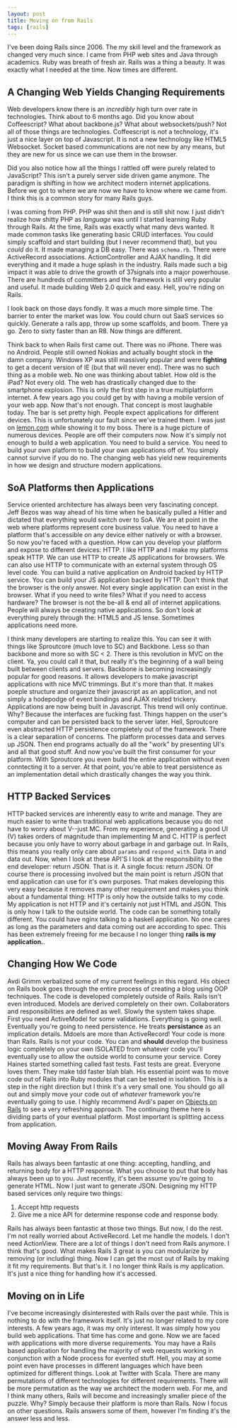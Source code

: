 ```yaml
---
layout: post
title: Moving on from Rails
tags: [rails]
---
```


I've been doing Rails since 2006. The my skill level and the framework
as changed very much since. I came from PHP web sites and Java through
academics. Ruby was breath of fresh air. Rails was a thing a beauty. It
was exactly what I needed at the time. Now times are different.

## A Changing Web Yields Changing Requirements

Web developers know there is an _incredibly_ high turn over rate in
technologies. Think about to 6 months ago. Did you know about
Coffeescript? What about backbone.js? What about websockets/push? Not all
of those things are technologies. Coffeescript is not a technology, it's
just a nice layer on top of Javascript. It is not a new technology like
HTML5 Websocket. Socket based communications are not new by any means,
but they are new for us since we can use them in the browser. 

Did you also notice how all the things I rattled off were purely related
to JavaScript? This isn't a purely server side driven game anymore. The
paradigm is shifting in how we architect modern internet applications.
Before we got to where we are now we have to know where we came from. I
think this is a common story for many Rails guys.

I was coming from PHP. PHP was shit then and is still shit now. I just
didn't realize how shitty PHP as _language_ was until I started learning
Ruby through Rails. At the time, Rails was exactly what many devs
wanted. It made common tasks like generating basic CRUD interfaces. You
could simply scaffold and start building (but I never recommend that),
but you _could_ do it. It made managing a DB easy. There was
`schema.rb`. There were ActiveRecord associations. ActionController and
AJAX handling. It did everything and it made a huge splash in the
industry. Rails made such a big impact it was able to drive the growth
of 37signals into a major powerhouse. There are hundreds of committers
and the framework is still very popular and useful. It made building Web
2.0 quick and easy. Hell, you're riding on Rails. 

I look back on those days fondly. It was a much more simple time. The
barrier to enter the market was low. You could churn out SaaS services
so quickly. Generate a rails app, throw up some scaffolds, and boom.
There ya go. Zero to sixty faster than an R8. Now things are different. 

Think back to when Rails first came out. There was no iPhone. There was
no Android. People still owned Nokias and actually bought stock in the
damn company. Windows XP was still massively popular and were
**fighting** to get a decent version of IE (but that will never end).
There was no such thing as a mobile web. No one was thinking about
tablet. How old is the iPad? Not every old. The web has drastically
changed due to the smartphone explosion. This is only the first step in
a true multiplatform internet. A few years ago you could get by with
having a mobile version of your web app. Now that's not enough. That
concept is most laughable today. The bar is set pretty high. People
expect applications for different devices. This is unfortunately our
fault since we've trained them. I was just on
[lemon.com](http://www.lemon.com) while showing it to my boss. There is
a huge picture of numerous devices. People are off their computers now.
Now it's simply not enough to build a web application. You need to build
a service. You need to build your own platform to build your own
applications off of. You simply cannot survive if you do no. The
changing web has yield new requirements in how we design and structure
modern applications.

## SoA Platforms then Applications

Service oriented architecture has always been very fascinating concept.
Jeff Bezos was way ahead of his time when he basically pulled a Hitler
and dictated that everything would switch over to SoA. We are at point
in the web where platforms represent core business value. You need to
have a platform that's accessible on any device either natively or with
a browser. So now you're faced with a question. How can you develop your
platform and expose to different devices: HTTP. I like HTTP and I make
my platforms speak HTTP. We can use HTTP to create JS applications for
browsers. We can also use HTTP to communicate with an external system
through OS level code. You can build a native application on Android
backed by HTTP service. You can build your JS application backed by
HTTP. Don't think that the browser is the only answer. Not every single
application can exist in the browser. What if you need to write files?
What if you need to access hardware? The browser is not the be-all & end
all of internet applications. People will always be creating native
applications. So don't look at everything purely through the: HTML5 and
JS lense. Sometimes applications need more.

I think many developers are starting to realize this. You can see it
with things like Sproutcore (much love to SC) and Backbone. Less so than
backbone and more so with SC < 2. There is this revolution in MVC on the
client. Ya, you could call it that, but really it's the beginning of a
wall being built between clients and servers. Backbone is becoming
increasingly popular for good reasons. It allows developers to make
javascript applications with nice MVC trimmings. But it's more than
that. It makes poeple structure and organize their javascript as an
application, and not simply a hodepodge of event bindings and AJAX
related trickery. Applications are now being built in Javascript. This
trend will only continue. Why? Because the interfaces are fucking fast.
Things happen on the user's computer and can be persisted back to the
server later. Hell, Sproutcore even abstracted HTTP persistence
completely out of the framework. There is a clear separation of concerns. The
platform processes data and serves up JSON. Then end programs actually
do all the "work" by presenting UI's and all that good stuff. And now
you've built the first consumer for your platform. With Sproutcore you
even build the entire application without even conntecting it to a
server. At that point, you're able to treat persistence as an
implementation detail which drastically changes the way you think.

## HTTP Backed Services

HTTP backed services are inherently easy to write and manage. They are
much easier to write than traditional web applications because you do
not have to worry about V--just MC. From my experience, generating a
good UI (V) takes orders of magnitude than implementing M and C. HTTP is
perfect because you only have to worry about garbage in and garbage out.
In Rails, this means you really only care about `params` and
`respond_with`. Data in and data out. Now, when I look at these API'S I
look at the responsibility to the end developer: return JSON. That is it.
A single focus: return JSON. Of course there is processing involved but
the main point is return JSON that end application can use for it's own
purposes. That makes developing this very easy because it removes many
other requirement and makes you think about a fundamental thing: HTTP is
only how the outside talks to my code. My application is not HTTP and
it's certainly not just HTML and JSON. This is only how I talk to the
outside world. The code can be something totally different. You could
have nginx talking to a haskell application. No one cares as long as the
parameters and data coming out are according to spec. This has been
extremely freeing for me because I no longer thing **rails is my
application.**.

## Changing How We Code

Avdi Grimm verbalized some of my current feelings in this regard. His
object on Rails book goes through the entire process of creating a blog
using OOP techniques. The code is developed completely outside of Rails.
Rails isn't even introduced. Models are derived completely on their own.
Collaborators and responsibilities are defined as well. Slowly the system
takes shape. First you need ActiveModel for some validations. Everything
is going well. Eventually you're going to need persistence. He treats
**persistance** as an implication details. Mdoels are more than
ActiveRecord! Your code is more than Rails. Rails is not your code. You
can and **should** develop the business logic completely on your own
ISOLATED from whatever code you'll eventually use to allow the outside
world to consume your service. Corey Haines started something called
fast tests. Fast tests are great. Everyone loves them. They make tdd
faster blah blah. His essential point was to move code out of Rails into
Ruby modules that can be tested in isolation. This is a step in the
right direction but I think it's a very small one. You should go all out
and simply move your code out of _whatever_ framework you're eventually
going to use. I highly recommend Avdi's paper on 
[Objects on Rails](http://avdi.org/devblog/2011/11/15/early-access-beta-of-objects-on-rails-now-available-2/)
to see a very refreshing approach. The continuing theme here is
dividing parts of your eventual platform. Most important is splitting
access from application.

## Moving Away From Rails

Rails has always been fantastic at one thing: accepting, handling, and
returning body for a HTTP response. What you choose to put that body has
always been up to you. Just recently, it's been assume you're going to
generate HTML. Now I just want to generate JSON. Designing my HTTP based
services only require two things:

1. Accept http requests
2. Give me a nice API for determine response code and response body.

Rails has always been fantastic at those two things. But now, I do the
rest. I'm not really worried about ActiveRecord. Let me handle the
models. I don't need ActionView. There are a lot of things I don't need
from Rails anymore. I think that's good. What makes Rails 3 great is you
can modularize by removing (or including) thing. Now I can get the most
out of Rails by making it fit my requirements. But that's it. I no
longer think Rails is my application. It's just a nice thing for
handling how it's accessed.

## Moving on in Life

I've become increasingly disinterested with Rails over the past while.
This is nothing to do with the framework itself. It's just no longer
related to my core interests. A few years ago, it was my only interest.
It was simply how you build web applications. That time has come and
gone. Now we are faced with applications with more diverse requirements.
You may have a Rails based application for handling the majority of web
requests working in conjunction with a Node process for evented stuff.
Hell, you may at some point even have processes in different languages
which have been optimized for different things. Look at Twitter with
Scala. There are many permutations of different technologies for different
requirements. There will be more permutation as the way we architect the
modern web. For me, and I think many others, Rails will become and
increasingly smaller piece of the puzzle. Why? Simply because their
platform is more than Rails. Now I focus on other questions. Rails
answers some of them, however I'm finding it's the answer less and less.
